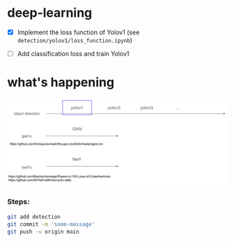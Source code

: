 # deep-learning


- [x] Implement the loss function of Yolov1 (see `detection/yolov1/loss_function.ipynb`)
- [ ] Add classification loss and train Yolov1


# what's happening

![plot](./gallery/what_happens.png)

### Steps:
```bash
git add detection
git commit -m 'some-message'
git push -u origin main
```


